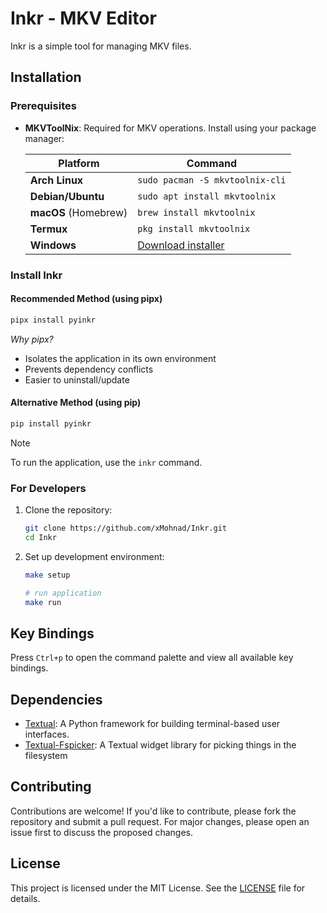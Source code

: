 # Inkr - MKV Editor

Inkr is a simple tool for managing MKV files.

## Installation

### Prerequisites

- **MKVToolNix**: Required for MKV operations. Install using your package manager:

  | Platform             | Command                                                                  |
  | -------------------- | ------------------------------------------------------------------------ |
  | **Arch Linux**       | `sudo pacman -S mkvtoolnix-cli`                                          |
  | **Debian/Ubuntu**    | `sudo apt install mkvtoolnix`                                            |
  | **macOS** (Homebrew) | `brew install mkvtoolnix`                                                |
  | **Termux**           | `pkg install mkvtoolnix`                                                 |
  | **Windows**          | [Download installer](https://mkvtoolnix.download/downloads.html#windows) |

### Install Inkr

#### Recommended Method (using pipx)

```bash
pipx install pyinkr
```

_Why pipx?_

- Isolates the application in its own environment
- Prevents dependency conflicts
- Easier to uninstall/update

#### Alternative Method (using pip)

```bash
pip install pyinkr
```

> [!NOTE]
> To run the application, use the `inkr` command.

### For Developers

1. Clone the repository:

   ```bash
   git clone https://github.com/xMohnad/Inkr.git
   cd Inkr
   ```

1. Set up development environment:

   ```bash
   make setup

   # run application
   make run
   ```

## Key Bindings

Press `Ctrl+p` to open the command palette
and view all available key bindings.

## Dependencies

- [Textual](https://textual.textualize.io/): A Python framework for building terminal-based user interfaces.
- [Textual-Fspicker](https://github.com/davep/textual-fspicker): A Textual widget library for picking things in the filesystem

## Contributing

Contributions are welcome! If you'd like to contribute, please fork the repository and submit a pull request. For major changes, please open an issue first to discuss the proposed changes.

## License

This project is licensed under the MIT License. See the [LICENSE](LICENSE) file for details.
